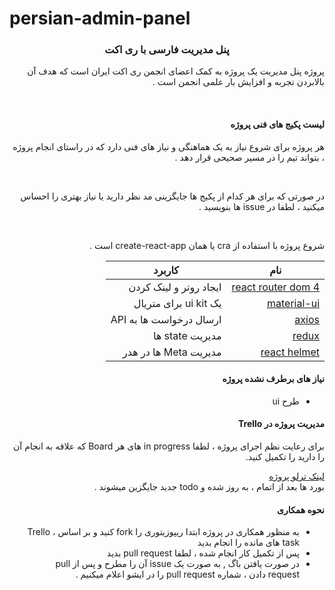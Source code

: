 # persian-admin-panel
<h3 align="center" >
پنل مدیریت فارسی با ری اکت
</h3>

<div align="right" dir="rtl">

  پروژه پنل مدیریت یک پروژه به کمک اعضای انجمن ری اکت ایران است که هدف آن بالابردن تجربه و افزایش بار علمی انجمن است . 

  <br/>

  #### لیست پکیج های فنی پروژه

  هر پروژه برای شروع نیاز به یک هماهنگی و نیاز های فنی دارد که در راستای انجام پروژه ، بتواند تیم را در مسیر صحیحی قرار دهد . 

  <br/>

  در صورتی که برای هر کدام از پکیج ها جایگزینی مد نظر دارید یا نیاز بهتری را احساس میکنید ، لطفا در issue ‌ها بنویسید . 

  <br/>

  شروع پروژه با استفاده از cra یا همان create-react-app  است . 

  |نام | کاربرد |
  |-------|-----|
  | [ react router dom 4 ](https://www.npmjs.com/package/react-router-dom)| ایجاد روتر و لینک کردن |
  | [ material-ui ](https://material-ui.com/getting-started/installation/) | یک ui kit  برای متریال |
  | [ axios ](https://www.npmjs.com/package/axios) | ارسال درخواست ها به API |
  | [ redux ](https://redux.js.org/introduction/installation) | مدیریت state  ها |
  | [ react helmet ](https://www.npmjs.com/package/react-helmet) | مدیریت Meta  ها در هدر |

   #### نیاز های برطرف نشده پروژه

   - طرح ui 

   #### مدیریت پروژه در Trello

   برای رعایت نظم اجرای پروژه ، لطفا in progress  های هر Board  که علاقه به انجام آن را دارید را تکمیل کنید.

   [ لینک ترلو پروژه ](https://trello.com/reactpanelproject)
   <br/>
    بورد ها بعد از اتمام ، به روز شده و todo جدید جایگزین میشوند .


   #### نحوه همکاری 

   - به منظور همکاری در پروژه ابتدا ریپوزیتوری را fork  کنید و بر اساس Trello ، task  های مانده را انجام بدید 
   - پس از تکمیل کار انجام شده ، لطفا pull request  بدید
   - در صورت یافتن باگ  , به صورت یک issue  آن را مطرح و پس از pull request  دادن ، شماره pull request  را در ایشو اعلام میکنیم . 




</div>
